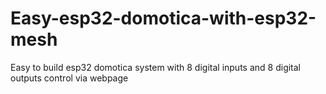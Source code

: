 # Easy-esp32-domotica-with-esp32-mesh
Easy to build esp32 domotica system with 8 digital inputs and 8 digital outputs control via webpage
